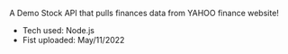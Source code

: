 A Demo Stock API that pulls finances data from YAHOO finance website!

- Tech used: Node.js
- Fist uploaded: May/11/2022
